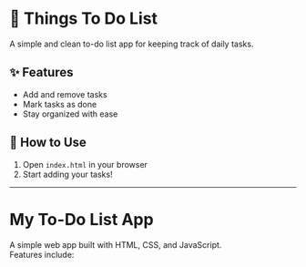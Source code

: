 # 📝 Things To Do List

A simple and clean to-do list app for keeping track of daily tasks.  

## ✨ Features
- Add and remove tasks  
- Mark tasks as done  
- Stay organized with ease  

## 🚀 How to Use
1. Open `index.html` in your browser  
2. Start adding your tasks!  

---



# My To-Do List App

A simple web app built with HTML, CSS, and JavaScript.  
Features include:  


